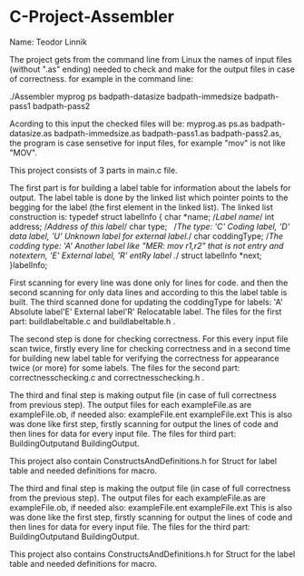 # C-Project-Assembler

Name: Teodor Linnik



The project gets from the command line from Linux the names of input files (without ".as" ending) needed to check and make for
the output files in case of correctness.
for example in the command line: 

./Assembler myprog ps badpath-datasize badpath-immedsize badpath-pass1 badpath-pass2

Acording to this input the checked files will be: myprog.as ps.as badpath-datasize.as 
badpath-immedsize.as badpath-pass1.as badpath-pass2.as, the program is case sensetive for input files,
for example "mov" is not like "MOV".

This project consists of 3 parts in main.c file.

The first part is for building a label table for information about the labels for output.
The label table is done by the linked list which pointer points to the begging for the label 
(the first element in the linked list). The linked list construction is:
typedef struct labelInfo {
	char *name; /*Label name*/
	int address; /*Address of this label*/
	char type;   /*The type: 'C' Coding label, 'D' data label, 'U' Unknown label for external label.*/
	char coddingType; /*The codding type: 'A' Another label like "MER: mov r1,r2" that is not entry and notextern, 'E' External label, 'R' entRy label .*/
	struct labelInfo *next;
}labelInfo;

First scanning for every line was done only for lines for code. and then the second scanning for only data
lines and according to this the label table is built. The third scanned done for updating the coddingType
for labels: 'A' Absolute label\'E' External label\'R' Relocatable label.
The files for the first part: buildlabeltable.c and buildlabeltable.h .

The second step is done for checking correctness. For this every input file scan twice, firstly every line for checking
correctness and in a second time for building new label table for verifying the correctness for appearance twice (or more)
for some labels.
The files for the second part: correctnesschecking.c and correctnesschecking.h .


The third and final step is making output file (in case of full correctness from previous step).
The output files for each exampleFile.as are exampleFile.ob, if needed also: exampleFile.ent exampleFile.ext
This is also was done like first step, firstly scanning for output the lines of code and then lines for
data for every input file.
The files for third part: BuildingOutputand BuildingOutput.

This project also contain ConstructsAndDefinitions.h for Struct for label table and needed definitions for macro.

The third and final step is making the output file (in case of full correctness from the previous step).
The output files for each exampleFile.as are exampleFile.ob, if needed also: exampleFile.ent exampleFile.ext
This is also was done like the first step, firstly scanning for output the lines of code and then lines for
data for every input file.
The files for the third part: BuildingOutputand BuildingOutput.

This project also contains ConstructsAndDefinitions.h for Struct for the label table and needed definitions for macro.
